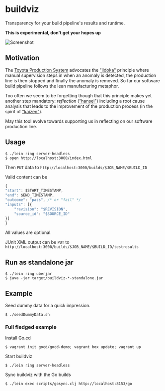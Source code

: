 # buildviz

Transparency for your build pipeline's results and runtime.

**This is experimental, don't get your hopes up**

![Screenshot](https://github.com/cburgmer/buildviz/raw/master/screenshot.png)

## Motivation

The [Toyota Production System](http://en.wikipedia.org/wiki/Toyota_Production_System) advocates the ["jidoka"](http://en.wikipedia.org/w/index.php?title=Jidoka&redirect=no) principle where manual supervision steps in when an anomaly is detected, the production line is then stopped and finally the anomaly is removed. So far our software build pipeline follows the lean manufacturing metaphor.

Too often we seem to be forgetting though that this principle makes yet another step mandatory: *reflection* (["hansei"](http://en.wikipedia.org/wiki/Hansei)) including a root cause analysis that leads to the improvement of the production process (in the spirit of ["kaizen"](http://en.wikipedia.org/wiki/Kaizen)).

May this tool evolve towards supporting us in reflecting on our software production line.

## Usage

    $ ./lein ring server-headless
    $ open http://localhost:3000/index.html

Then `PUT` data to `http://localhost:3000/builds/$JOB_NAME/$BUILD_ID` 

Valid content can be

```js
{
"start": $START_TIMESTAMP,
"end": $END_TIMESTAMP,
"outcome": "pass", /* or "fail" */
"inputs": [{
    "revision": "$REVISION",
    "source_id": "$SOURCE_ID"
}]
}
```

All values are optional.

JUnit XML output can be `PUT` to `http://localhost:3000/builds/$JOB_NAME/$BUILD_ID/testresults` 
    
## Run as standalone jar

    $ ./lein ring uberjar
    $ java -jar target/buildviz-*-standalone.jar

## Example    

Seed dummy data for a quick impression.

    $ ./seedDummyData.sh

### Full fledged example

Install Go.cd

    $ vagrant init gocd/gocd-demo; vagrant box update; vagrant up

Start buildviz

    $ ./lein ring server-headless

Sync buildviz with the Go builds

    $ ./lein exec scripts/gosync.clj http://localhost:8153/go
